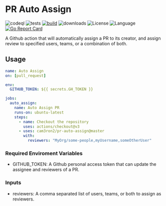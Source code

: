 # PR Auto Assign

![codeql](https://github.com/cam3ron2/pr-auto-assign/actions/workflows/codeql-analysis.yml/badge.svg)
![tests](https://github.com/cam3ron2/pr-auto-assign/actions/workflows/auto-assign.yml/badge.svg)
[![build](https://github.com/cam3ron2/pr-auto-assign/actions/workflows/build-release.yml/badge.svg)](https://github.com/cam3ron2/pr-auto-assign/actions/workflows/build-release.yml)
![downloads](https://img.shields.io/github/downloads/cam3ron2/pr-auto-assign/latest/total)
![License](https://img.shields.io/github/license/cam3ron2/pr-auto-assign)
![Language](https://img.shields.io/badge/language-Go-blue.svg)
[![Go Report Card](https://goreportcard.com/badge/github.com/cam3ron2/pr-auto-assign)](https://goreportcard.com/report/github.com/cam3ron2/pr-auto-assign)

A Github action that will automatically assign a PR to its creator, and assign review to specified users, teams, or a combination of both.

## Usage

```yaml
name: Auto Assign
on: [pull_request]

env:
  GITHUB_TOKEN: ${{ secrets.GH_TOKEN }}

jobs:
  auto_assign:
    name: Auto Assign PR
    runs-on: ubuntu-latest
    steps:
      - name: Checkout the repository
        uses: actions/checkout@v3
      - uses: cam3ron2/pr-auto-assign@master
        with:
          reviewers: "MyOrg/some-people,myUsername,someOtherUser"
```

### Required Enviroment Variables

- GITHUB_TOKEN: A Github personal access token that can update the assignee and reviewers of a PR.

### Inputs

- reviewers: A comma separated list of users, teams, or both to assign as reviewers.
